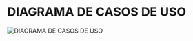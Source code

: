 # DIAGRAMA DE CASOS DE USO
![DIAGRAMA DE CASOS DE USO](https://github.com/user-attachments/assets/7556e404-5da4-4235-8727-9a8c69e83048)

